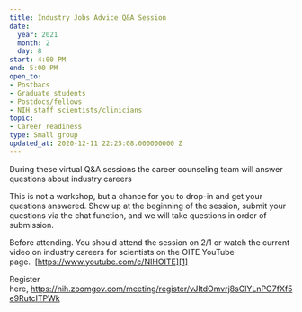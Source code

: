 ```yaml
---
title: Industry Jobs Advice Q&A Session
date:
  year: 2021
  month: 2
  day: 8
start: 4:00 PM
end: 5:00 PM
open_to:
- Postbacs
- Graduate students
- Postdocs/fellows
- NIH staff scientists/clinicians
topic:
- Career readiness
type: Small group
updated_at: 2020-12-11 22:25:08.000000000 Z
---
```

During these virtual Q&amp;A sessions the career counseling team will
answer questions about industry careers

This is not a workshop, but a chance for you to drop-in and get your
questions answered. Show up at the beginning of the session, submit your
questions via the chat function, and we will take questions in order of
submission.

Before attending. You should attend the session on 2/1 or watch the
current video on industry careers for scientists on the OITE YouTube
page.  [https://www.youtube.com/c/NIHOITE][1]

Register
here, https://nih.zoomgov.com/meeting/register/vJItdOmvrj8sGlYLnPO7fXf5e9RutcITPWk

 



[1]: https://www.youtube.com/c/NIHOITE

